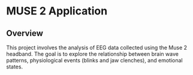 # MUSE 2 Application
## Overview
This project involves the analysis of EEG data collected using the Muse 2 headband. The goal is to explore the relationship between brain wave patterns, physiological events (blinks and jaw clenches), and emotional states.
